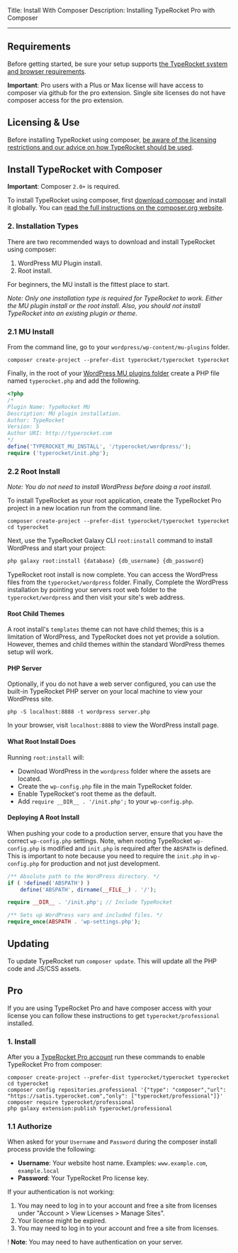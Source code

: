 Title: Install With Composer
Description: Installing TypeRocket Pro with Composer

---

## Requirements

Before getting started, be sure your setup supports [the TypeRocket system and browser requirements](/docs/v5/requirements).

**Important**: Pro users with a Plus or Max license will have access to composer via github for the pro extension. Single site licenses do not have composer access for the pro extension.

## Licensing & Use

Before installing TypeRocket using composer, [be aware of the licensing restrictions and our advice on how TypeRocket should be used](https://typerocket.com/how-to-use-and-install-typerocket/).

## Install TypeRocket with Composer

**Important**: Composer `2.0+` is required.

To install TypeRocket using composer, first [download composer](https://getcomposer.org/download/) and install it globally. You can [read the full instructions on the composer.org website](https://getcomposer.org/doc/00-intro.md).

### 2. Installation Types

There are two recommended ways to download and install TypeRocket using composer:

1. WordPress MU Plugin install.
2. Root install.

For beginners, the MU install is the fittest place to start.

*Note: Only one installation type is required for TypeRocket to work. Either the MU plugin install or the root install. Also, you should not install TypeRocket into an existing plugin or theme.*

### 2.1 MU Install

From the command line, go to your `wordpress/wp-content/mu-plugins` folder.

```
composer create-project --prefer-dist typerocket/typerocket typerocket
```

Finally, in the root of your [WordPress MU plugins folder](https://wordpress.org/support/article/must-use-plugins/) create a PHP file named `typerocket.php` and add the following.

```php
<?php
/*
Plugin Name: TypeRocket MU  
Description: MU plugin installation.  
Author: TypeRocket  
Version: 5  
Author URI: http://typerocket.com  
*/
define('TYPEROCKET_MU_INSTALL', '/typerocket/wordpress/');  
require ('typerocket/init.php');
```

### 2.2 Root Install

*Note: You do not need to install WordPress before doing a root install.*

To install TypeRocket as your root application, create the TypeRocket Pro project in a new location run from the command line.

```
composer create-project --prefer-dist typerocket/typerocket typerocket
cd typerocket
```

Next, use the TypeRocket Galaxy CLI `root:install` command to install WordPress and start your project:

```bash
php galaxy root:install {database} {db_username} {db_password}
```

TypeRocket root install is now complete. You can access the WordPress files from the `typerocket/wordpress` folder. Finally, Complete the WordPress installation by pointing your servers root web folder to the `typerocket/wordpress` and then visit your site's web address.

#### Root Child Themes

A root install's `templates` theme can not have child themes; this is a limitation of WordPress, and TypeRocket does not yet provide a solution. However, themes and child themes within the standard WordPress themes setup will work.

#### PHP Server

Optionally, if you do not have a web server configured, you can use the built-in TypeRocket PHP server on your local machine to view your WordPress site.

```
php -S localhost:8888 -t wordpress server.php
```

In your browser, visit `localhost:8888` to view the WordPress install page.

#### What Root Install Does

Running `root:install` will:

- Download WordPress in the `wordpress` folder where the assets are located.
- Create the `wp-config.php` file in the main TypeRocket folder.
- Enable TypeRocket's root theme as the default.
- Add `require __DIR__ . '/init.php';` to your `wp-config.php`.

#### Deploying A Root Install

When pushing your code to a production server, ensure that you have the correct `wp-config.php` settings. Note, when rooting TypeRocket `wp-config.php` is modified and `init.php` is required after the `ABSPATH` is defined. This is important to note because you need to require the `init.php` in `wp-config.php` for production and not just development.

```php
/** Absolute path to the WordPress directory. */
if ( !defined('ABSPATH') )
    define('ABSPATH', dirname(__FILE__) . '/');

require __DIR__ . '/init.php'; // Include TypeRocket

/** Sets up WordPress vars and included files. */
require_once(ABSPATH . 'wp-settings.php');
```

## Updating

To update TypeRocket run `composer update`. This will update all the PHP code and JS/CSS assets.

## Pro

If you are using TypeRocket Pro and have composer access with your license you can follow these instructions to get `typerocket/professional` installed.

### 1. Install

After you a [TypeRocket Pro account](https://typerocket.com/account/) run these commands to enable TypeRocket Pro from composer:

```
composer create-project --prefer-dist typerocket/typerocket typerocket
cd typerocket
composer config repositories.professional '{"type": "composer","url": "https://satis.typerocket.com","only": ["typerocket/professional"]}'
composer require typerocket/professional
php galaxy extension:publish typerocket/professional
```

### 1.1 Authorize

When asked for your `Username` and `Password` during the composer install process provide the following:

- **Username**: Your website host name. Examples: `www.example.com`, `example.local`
- **Password**: Your TypeRocket Pro license key.

If your authentication is not working:

1. You may need to log in to your account and free a site from licenses under "Account > View Licenses > Manage Sites".
2. Your license might be expired.
3. You may need to log in to your account and free a site from licenses.

! **Note**: You may need to have authentication on your server.